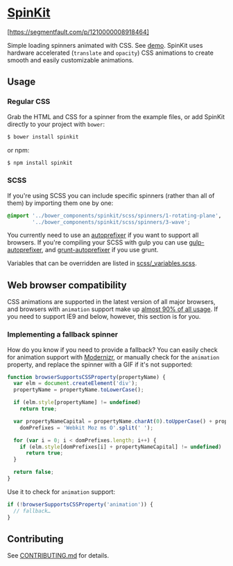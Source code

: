 # [SpinKit](http://tobiasahlin.com/spinkit/)

[https://segmentfault.com/p/1210000008918464]

Simple loading spinners animated with CSS. See [demo](http://tobiasahlin.com/spinkit/). SpinKit uses hardware accelerated (`translate` and `opacity`) CSS animations to create smooth and easily customizable animations. 

## Usage

### Regular CSS

Grab the HTML and CSS for a spinner from the example files, or add SpinKit directly to your project with `bower`:

```bash
$ bower install spinkit
```

or npm:

```bash
$ npm install spinkit
```

### SCSS

If you're using SCSS you can include specific spinners (rather than all of them) by importing them one by one:

```scss
@import '../bower_components/spinkit/scss/spinners/1-rotating-plane',
        '../bower_components/spinkit/scss/spinners/3-wave';
```

You currently need to use an [autoprefixer](https://github.com/postcss/autoprefixer) if you want to support all browsers. If you're compiling your SCSS with gulp you can use [gulp-autoprefixer](https://github.com/sindresorhus/gulp-autoprefixer), and [grunt-autoprefixer](https://github.com/nDmitry/grunt-autoprefixer) if you use grunt.

Variables that can be overridden are listed in [scss/_variables.scss](https://github.com/tobiasahlin/SpinKit/blob/master/scss/_variables.scss).

## Web browser compatibility

CSS animations are supported in the latest version of all major browsers, and browsers with `animation` support make up [almost 90% of all usage](http://caniuse.com/#feat=css-animation). If you need to support IE9 and below, however, this section is for you.

### Implementing a fallback spinner

How do you know if you need to provide a fallback? You can easily check for animation support with [Modernizr](http://modernizr.com), or manually check for the `animation` property, and replace the spinner with a GIF if it's not supported:

```javascript
function browserSupportsCSSProperty(propertyName) {
  var elm = document.createElement('div');
  propertyName = propertyName.toLowerCase();

  if (elm.style[propertyName] != undefined)
    return true;

  var propertyNameCapital = propertyName.charAt(0).toUpperCase() + propertyName.substr(1),
    domPrefixes = 'Webkit Moz ms O'.split(' ');

  for (var i = 0; i < domPrefixes.length; i++) {
    if (elm.style[domPrefixes[i] + propertyNameCapital] != undefined)
      return true;
  }

  return false;
}
```

Use it to check for `animation` support:

```javascript
if (!browserSupportsCSSProperty('animation')) {
  // fallback…
}
```

## Contributing

See [CONTRIBUTING.md](https://github.com/tobiasahlin/SpinKit/blob/master/CONTRIBUTING.md) for details.


